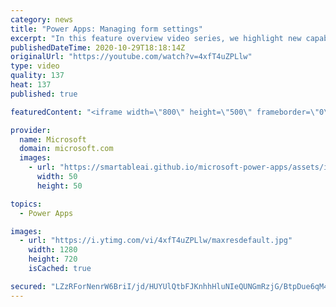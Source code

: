 ```yaml
---
category: news
title: "Power Apps: Managing form settings"
excerpt: "In this feature overview video series, we highlight new capabilities included in the latest update to Microsoft Power Apps.  Improvements to Microsoft Power Apps for managing form settings and events allow users to set various features on a form in the new modern designer.   Get the most out of Power"
publishedDateTime: 2020-10-29T18:18:14Z
originalUrl: "https://youtube.com/watch?v=4xfT4uZPLlw"
type: video
quality: 137
heat: 137
published: true

featuredContent: "<iframe width=\"800\" height=\"500\" frameborder=\"0\" src=\"https://www.youtube.com/embed/4xfT4uZPLlw\" allow=\"accelerometer; autoplay; encrypted-media; gyroscope; picture-in-picture\" allowfullscreen></iframe>"

provider:
  name: Microsoft
  domain: microsoft.com
  images:
    - url: "https://smartableai.github.io/microsoft-power-apps/assets/images/organizations/microsoft.com-50x50.jpg"
      width: 50
      height: 50

topics:
  - Power Apps

images:
  - url: "https://i.ytimg.com/vi/4xfT4uZPLlw/maxresdefault.jpg"
    width: 1280
    height: 720
    isCached: true

secured: "LZzRForNenrW6BriI/jd/HUYUlQtbFJKnhhHluNIeQUNGmRzjG/BtpDue6qM4DqW9MjnqmHRZjc6ae/TcsSIbVfx6Ko5Y/RtZ/NklI7Xdzr8OQO/N6/EnfVgz2U8VhbWxIGoatcm76IlZVHAceg5uRZG7VwJdfPWyXmjshK8H09X1e5DjlJ/92xAEb8QTsL1dBiGCXga0l7riHT39R0Lg0+JRq9Xz85fvzS7tdcSeMHhQeGctlICQT+g8BKkYM5S86vd5Vjaokau22aDkDc/Il5SU6C4wrCKWgM8fSbqhXa56QME56OPYUyUElmHB/GsZa0K+nEmNJSqfqJcyPUf/NgPhnzfDOFMH/ox+a+VavrCmL41aupMZpFuXpU93UEtfFhlu3RyA8peH7Jug8Y3BQDDgCGJWJY0xqFsDdh6IBfEAreXCvUmTgOBopPLY/E4;MTUOpvQOuzZCLnyrz25p1g=="
---
```


